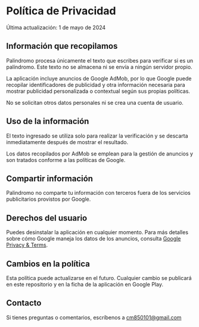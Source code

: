# Política de Privacidad

Última actualización: 1 de mayo de 2024

## Información que recopilamos

Palindromo procesa únicamente el texto que escribes para verificar si es un palíndromo. Este texto no se almacena ni se envía a ningún servidor propio.

La aplicación incluye anuncios de Google AdMob, por lo que Google puede recopilar identificadores de publicidad y otra información necesaria para mostrar publicidad personalizada o contextual según sus propias políticas.

No se solicitan otros datos personales ni se crea una cuenta de usuario.

## Uso de la información

El texto ingresado se utiliza solo para realizar la verificación y se descarta inmediatamente después de mostrar el resultado.

Los datos recopilados por AdMob se emplean para la gestión de anuncios y son tratados conforme a las políticas de Google.

## Compartir información

Palindromo no comparte tu información con terceros fuera de los servicios publicitarios provistos por Google.

## Derechos del usuario

Puedes desinstalar la aplicación en cualquier momento. Para más detalles sobre cómo Google maneja los datos de los anuncios, consulta [Google Privacy & Terms](https://policies.google.com/privacy).

## Cambios en la política

Esta política puede actualizarse en el futuro. Cualquier cambio se publicará en este repositorio y en la ficha de la aplicación en Google Play.

## Contacto

Si tienes preguntas o comentarios, escríbenos a cm850101@gmail.com

